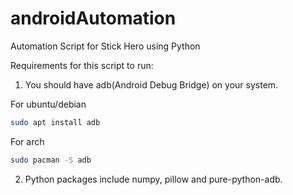# androidAutomation
Automation Script for Stick Hero using Python

Requirements for this script to run:  
1. You should have adb(Android Debug Bridge) on your system.  


For ubuntu/debian
  ```bash
  sudo apt install adb
  ```  
  
For arch
  ```bash
  sudo pacman -S adb
  ```

2. Python packages include numpy, pillow and pure-python-adb.
